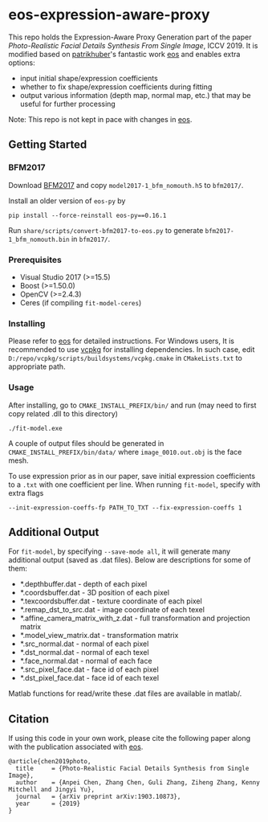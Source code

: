 # eos-expression-aware-proxy
This repo holds the Expression-Aware Proxy Generation part of the paper *Photo-Realistic Facial Details Synthesis From Single Image*, ICCV 2019. It is modified based on [patrikhuber](https://github.com/patrikhuber)'s fantastic work [eos](https://github.com/patrikhuber/eos) and enables extra options:

 - input initial shape/expression coefficients
 - whether to fix shape/expression coefficients during fitting
 - output various information (depth map, normal map, etc.) that may be useful for further processing

Note: This repo is not kept in pace with changes in [eos](https://github.com/patrikhuber/eos).

## Getting Started

### BFM2017
Download [BFM2017](https://faces.dmi.unibas.ch/bfm/bfm2017.html) and copy `model2017-1_bfm_nomouth.h5` to `bfm2017/`.

Install an older version of `eos-py` by
```
pip install --force-reinstall eos-py==0.16.1
```

Run `share/scripts/convert-bfm2017-to-eos.py` to generate `bfm2017-1_bfm_nomouth.bin` in `bfm2017/`.

### Prerequisites

 - Visual Studio 2017 (>=15.5)
 - Boost (>=1.50.0)
 - OpenCV (>=2.4.3)
 - Ceres (if compiling `fit-model-ceres`)

### Installing
Please refer to [eos](https://github.com/patrikhuber/eos) for detailed instructions. For Windows users, It is recommended to use [vcpkg](https://github.com/Microsoft/vcpkg/) for installing dependencies. In such case, edit `D:/repo/vcpkg/scripts/buildsystems/vcpkg.cmake` in `CMakeLists.txt` to appropriate path.

### Usage
After installing, go to `CMAKE_INSTALL_PREFIX/bin/`  and run (may need to first copy related .dll to this directory)
```
./fit-model.exe
```
A couple of output files should be generated in `CMAKE_INSTALL_PREFIX/bin/data/` where `image_0010.out.obj` is the face mesh.

To use expression prior as in our paper, save initial expression coefficients to a `.txt` with one coefficient per line. When running `fit-model`, specify with extra flags

`--init-expression-coeffs-fp PATH_TO_TXT --fix-expression-coeffs 1`

## Additional Output
For `fit-model`, by specifying `--save-mode all`, it will generate many additional output (saved as .dat files). Below are descriptions for some of them:

 - *.depthbuffer.dat - depth of each pixel
 - *.coordsbuffer.dat - 3D position of each pixel
 - *.texcoordsbuffer.dat - texture coordinate of each pixel
 - *.remap_dst_to_src.dat - image coordinate of each texel
 - *.affine_camera_matrix_with_z.dat - full transformation and projection matrix
 - *.model_view_matrix.dat - transformation matrix
 - *.src_normal.dat - normal of each pixel
 - *.dst_normal.dat - normal of each texel
 - *.face_normal.dat - normal of each face
 - *.src_pixel_face.dat - face id of each pixel
 - *.dst_pixel_face.dat - face id of each texel

Matlab functions for read/write these .dat files are available in matlab/.

## Citation
If using this code in your own work, please cite the following paper along with the publication associated with [eos](https://github.com/patrikhuber/eos).
```
@article{chen2019photo,
  title     = {Photo-Realistic Facial Details Synthesis from Single Image},
  author    = {Anpei Chen, Zhang Chen, Guli Zhang, Ziheng Zhang, Kenny Mitchell and Jingyi Yu},
  journal   = {arXiv preprint arXiv:1903.10873},
  year      = {2019}
}
```

